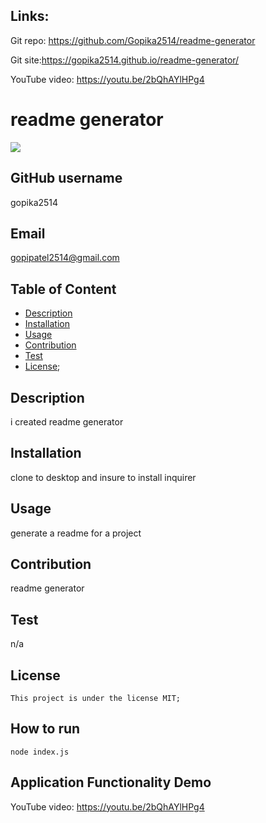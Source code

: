## Links:
Git repo: https://github.com/Gopika2514/readme-generator

Git site:https://gopika2514.github.io/readme-generator/

YouTube video:  https://youtu.be/2bQhAYlHPg4

  # readme generator
  ![](https://img.shields.io/badge/License-MIT-red)
  
  ## GitHub username  
  gopika2514
  
  ## Email  
  gopipatel2514@gmail.com
  
  ## Table of Content
  
  * [Description](#Description) 
  * [Installation](#Installation)
  * [Usage](#Usage) 
  * [Contribution](#Contribution)
  * [Test](#Test) 
 * [License](#license);
  
  
  ## Description 
  i created readme generator 
  
  ## Installation 
  clone to  desktop and insure to install inquirer
  
  ## Usage 
  generate a readme for a project
  
  ## Contribution 
  readme generator
  
  ## Test 
  n/a
  
  ## License
    
    This project is under the license MIT;
  
  
  
  ## How to run
    node index.js
    
  ## Application Functionality Demo
  
  YouTube video:  https://youtu.be/2bQhAYlHPg4
